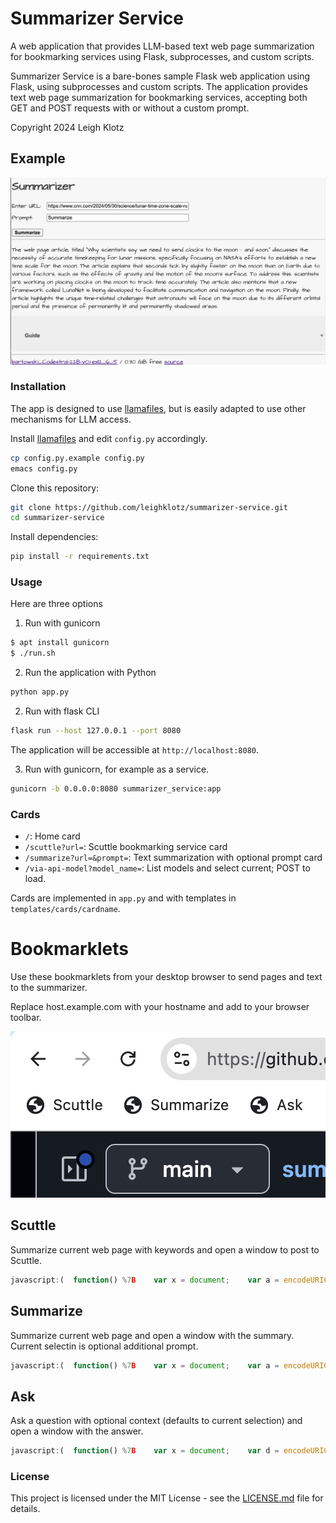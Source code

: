 # Summarizer Service
A web application that provides LLM-based text web page summarization for bookmarking services using Flask, subprocesses, and custom scripts.

Summarizer Service is a bare-bones sample Flask web application using Flask, using subprocesses and custom scripts.
The application provides text web page summarization for bookmarking services, accepting both GET and POST requests with or without a custom prompt.

Copyright 2024 Leigh Klotz

## Example

![Summarizer Screenshot](docs/summarizer-screenshot.png)

### Installation
The app is designed to use  <a href="https://github.com/leighklotz/llamafiles">llamafiles</a>, but is easily adapted to use other mechanisms for LLM access.

Install <a href="https://github.com/leighklotz/llamafiles">llamafiles</a> and edit `config.py` accordingly.
```bash
cp config.py.example config.py
emacs config.py
```

Clone this repository:
```bash
git clone https://github.com/leighklotz/summarizer-service.git
cd summarizer-service

```
Install dependencies:
```bash
pip install -r requirements.txt
```

### Usage
Here are three options

1. Run with gunicorn
```bash
$ apt install gunicorn
$ ./run.sh
```

2. Run the application with Python

```bash
python app.py

```

2. Run with flask CLI

```bash
flask run --host 127.0.0.1 --port 8080
```

The application will be accessible at `http://localhost:8080`.

3. Run with gunicorn, for example as a service.

```bash
gunicorn -b 0.0.0.0:8080 summarizer_service:app
```

### Cards
- `/`: Home card
- `/scuttle?url=`: Scuttle bookmarking service card
- `/summarize?url=&prompt=`: Text summarization with optional prompt card
- `/via-api-model?model_name=`: List models and select current; POST to load.

Cards are implemented in `app.py` and with templates in `templates/cards/cardname`.

# Bookmarklets
Use these bookmarklets from your desktop browser to send pages and text to the summarizer.

Replace host.example.com with your hostname and add to your browser toolbar.

![Bookmarklet Screenshot](docs/bookmarklet/bookmarklet.png)


## Scuttle
Summarize current web page with keywords and open a window to post to Scuttle.

```javascript
javascript:(  function() %7B    var x = document;    var a = encodeURIComponent(x.location.href);    var d = encodeURIComponent(window.getSelection());    open('https://host.example.com/card/scuttle?url=%27%20+%20a%20+%20%27&prompt=%27%20+%20d,%20%27SemanticScuttle%20-%20example.com%27,%20%27modal=1,status=0,scrollbars=1,toolbar=0,resizable=1,width=790,height=465,left=%27%20+%20(screen.width-790)/2%20+%20%27,top=%27%20+%20(screen.height-425)/2);%20%20%7D)();
```

## Summarize
Summarize current web page and open a window with the summary. Current selectin is optional additional prompt.

```javascript
javascript:(  function() %7B    var x = document;    var a = encodeURIComponent(x.location.href);    var d = encodeURIComponent(window.getSelection());    open('https://host.example.com/card/summarize?url=%27%20+%20a%20+%20%27&prompt=%27%20+%20d,%20%27Summarize20-%20example.com%27,%20%27modal=1,status=0,scrollbars=1,toolbar=0,resizable=1,width=790,height=465,left=%27%20+%20(screen.width-790)/2%20+%20%27,top=%27%20+%20(screen.height-425)/2);%20%20%7D)();
```

## Ask
Ask a question with optional context (defaults to current selection) and open a window with the answer.

```javascript
javascript:(  function() %7B    var x = document;    var d = encodeURIComponent(window.getSelection()).replace(/%20/g, '+');    open('https://nuc1-psy.klotz.me/card/ask?question=context=%27%20+%20d,%20%27Ask20-%20example.com%27,%20%27modal=1,status=0,scrollbars=1,toolbar=0,resizable=1,width=790,height=465,left=%27%20+%20(screen.width-790)/2%20+%20%27,top=%27%20+%20(screen.height-425)/2);%20%20%7D)();
```

### License
This project is licensed under the MIT License - see the [LICENSE.md](LICENSE.md) file for details.
